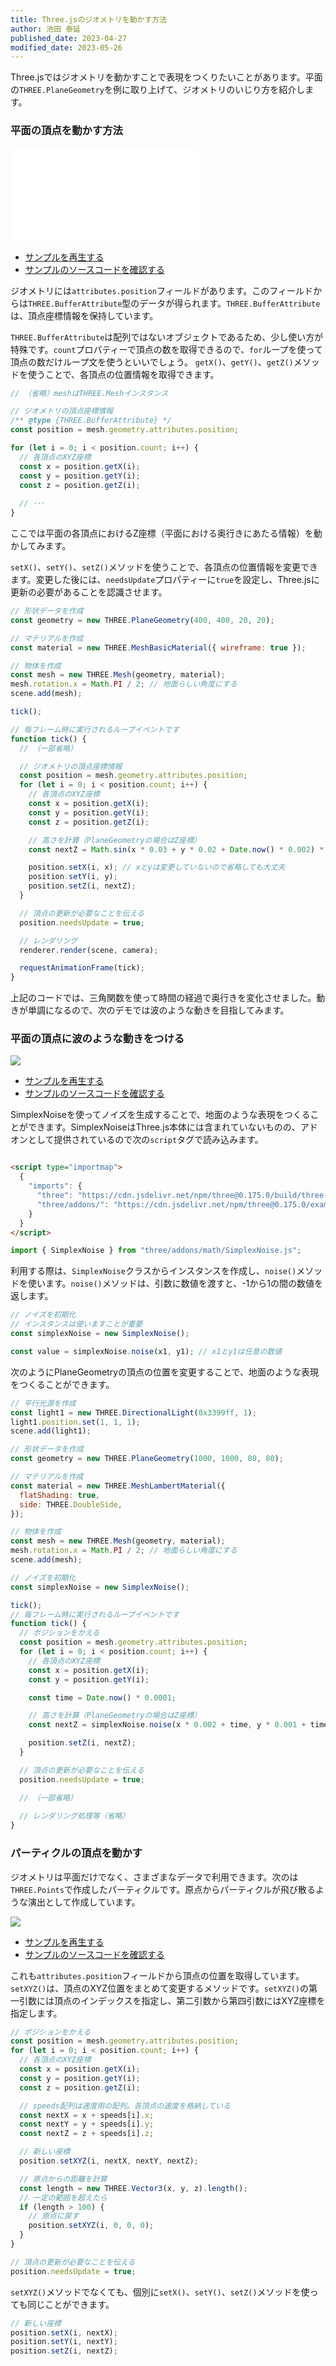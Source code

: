 ```yaml
---
title: Three.jsのジオメトリを動かす方法
author: 池田 泰延
published_date: 2023-04-27
modified_date: 2023-05-26
---
```


Three.jsではジオメトリを動かすことで表現をつくりたいことがあります。平面の`THREE.PlaneGeometry`を例に取り上げて、ジオメトリのいじり方を紹介します。


### 平面の頂点を動かす方法

![](../imgs/position_geometry.html)

- [サンプルを再生する](https://ics-creative.github.io/tutorial-three/samples/position_geometry.html)
- [サンプルのソースコードを確認する](../samples/position_geometry.html)



ジオメトリには`attributes.position`フィールドがあります。このフィールドからは`THREE.BufferAttribute`型のデータが得られます。`THREE.BufferAttribute`は、頂点座標情報を保持しています。

`THREE.BufferAttribute`は配列ではないオブジェクトであるため、少し使い方が特殊です。`count`プロパティーで頂点の数を取得できるので、`for`ループを使って頂点の数だけループ文を使うといいでしょう。
`getX()`、`getY()`、`getZ()`メソッドを使うことで、各頂点の位置情報を取得できます。

```js
// （省略）meshはTHREE.Meshインスタンス

// ジオメトリの頂点座標情報
/** @type {THREE.BufferAttribute} */
const position = mesh.geometry.attributes.position;

for (let i = 0; i < position.count; i++) {
  // 各頂点のXYZ座標
  const x = position.getX(i);
  const y = position.getY(i);
  const z = position.getZ(i);
  
  // ･･･
}
```

ここでは平面の各頂点におけるZ座標（平面における奥行きにあたる情報）を動かしてみます。

`setX()`、`setY()`、`setZ()`メソッドを使うことで、各頂点の位置情報を変更できます。変更した後には、`needsUpdate`プロパティーに`true`を設定し、Three.jsに更新の必要があることを認識させます。

```js
// 形状データを作成
const geometry = new THREE.PlaneGeometry(400, 400, 20, 20);

// マテリアルを作成
const material = new THREE.MeshBasicMaterial({ wireframe: true });

// 物体を作成
const mesh = new THREE.Mesh(geometry, material);
mesh.rotation.x = Math.PI / 2; // 地面らしい角度にする
scene.add(mesh);

tick();

// 毎フレーム時に実行されるループイベントです
function tick() {
  // （一部省略）

  // ジオメトリの頂点座標情報
  const position = mesh.geometry.attributes.position;
  for (let i = 0; i < position.count; i++) {
    // 各頂点のXYZ座標
    const x = position.getX(i);
    const y = position.getY(i);
    const z = position.getZ(i);

    // 高さを計算（PlaneGeometryの場合はZ座標）
    const nextZ = Math.sin(x * 0.03 + y * 0.02 + Date.now() * 0.002) * 30;

    position.setX(i, x); // xとyは変更していないので省略しても大丈夫
    position.setY(i, y);
    position.setZ(i, nextZ);
  }

  // 頂点の更新が必要なことを伝える
  position.needsUpdate = true;

  // レンダリング
  renderer.render(scene, camera);

  requestAnimationFrame(tick);
}
```

上記のコードでは、三角関数を使って時間の経過で奥行きを変化させました。動きが単調になるので、次のデモでは波のような動きを目指してみます。

### 平面の頂点に波のような動きをつける

![](../imgs/position_geometry_simplex.png)

- [サンプルを再生する](https://ics-creative.github.io/tutorial-three/samples/position_geometry_simplex.html)
- [サンプルのソースコードを確認する](../samples/position_geometry_simplex.html)


SimplexNoiseを使ってノイズを生成することで、地面のような表現をつくることができます。SimplexNoiseはThree.js本体には含まれていないものの、アドオンとして提供されているので次の`script`タグで読み込みます。


```html

<script type="importmap">
  {
    "imports": {
      "three": "https://cdn.jsdelivr.net/npm/three@0.175.0/build/three.module.js",
      "three/addons/": "https://cdn.jsdelivr.net/npm/three@0.175.0/examples/jsm/"
    }
  }
</script>
```

```js
import { SimplexNoise } from "three/addons/math/SimplexNoise.js";
```

利用する際は、`SimplexNoise`クラスからインスタンスを作成し、`noise()`メソッドを使います。`noise()`メソッドは、引数に数値を渡すと、-1から1の間の数値を返します。

```js
// ノイズを初期化
// インスタンスは使いますことが重要
const simplexNoise = new SimplexNoise();

const value = simplexNoise.noise(x1, y1); // x1とy1は任意の数値
```

次のようにPlaneGeometryの頂点の位置を変更することで、地面のような表現をつくることができます。

```js
// 平行光源を作成
const light1 = new THREE.DirectionalLight(0x3399ff, 1);
light1.position.set(1, 1, 1);
scene.add(light1);

// 形状データを作成
const geometry = new THREE.PlaneGeometry(1000, 1000, 80, 80);

// マテリアルを作成
const material = new THREE.MeshLambertMaterial({
  flatShading: true,
  side: THREE.DoubleSide,
});

// 物体を作成
const mesh = new THREE.Mesh(geometry, material);
mesh.rotation.x = Math.PI / 2; // 地面らしい角度にする
scene.add(mesh);

// ノイズを初期化
const simplexNoise = new SimplexNoise();

tick();
// 毎フレーム時に実行されるループイベントです
function tick() {
  // ポジションをかえる
  const position = mesh.geometry.attributes.position;
  for (let i = 0; i < position.count; i++) {
    // 各頂点のXYZ座標
    const x = position.getX(i);
    const y = position.getY(i);

    const time = Date.now() * 0.0001;

    // 高さを計算（PlaneGeometryの場合はZ座標）
    const nextZ = simplexNoise.noise(x * 0.002 + time, y * 0.001 + time) * 150;

    position.setZ(i, nextZ);
  }

  // 頂点の更新が必要なことを伝える
  position.needsUpdate = true;

  // （一部省略）
  
  // レンダリング処理等（省略）
}
```

### パーティクルの頂点を動かす

ジオメトリは平面だけでなく、さまざまなデータで利用できます。次のは`THREE.Points`で作成したパーティクルです。原点からパーティクルが飛び散るような演出として作成しています。


![](../imgs/points_position.png)

- [サンプルを再生する](https://ics-creative.github.io/tutorial-three/samples/points_position.html)
- [サンプルのソースコードを確認する](../samples/points_position.html)


これも`attributes.position`フィールドから頂点の位置を取得しています。`setXYZ()`は、頂点のXYZ位置をまとめて変更するメソッドです。`setXYZ()`の第一引数には頂点のインデックスを指定し、第二引数から第四引数にはXYZ座標を指定します。


```js
// ポジションをかえる
const position = mesh.geometry.attributes.position;
for (let i = 0; i < position.count; i++) {
  // 各頂点のXYZ座標
  const x = position.getX(i);
  const y = position.getY(i);
  const z = position.getZ(i);

  // speeds配列は速度用の配列。各頂点の速度を格納している
  const nextX = x + speeds[i].x;
  const nextY = y + speeds[i].y;
  const nextZ = z + speeds[i].z;

  // 新しい座標
  position.setXYZ(i, nextX, nextY, nextZ);

  // 原点からの距離を計算
  const length = new THREE.Vector3(x, y, z).length();
  // 一定の範囲を超えたら
  if (length > 100) {
    // 原点に戻す
    position.setXYZ(i, 0, 0, 0);
  }
}

// 頂点の更新が必要なことを伝える
position.needsUpdate = true;
```

`setXYZ()`メソッドでなくても、個別に`setX()`、`setY()`、`setZ()`メソッドを使っても同じことができます。

```js
// 新しい座標
position.setX(i, nextX);
position.setY(i, nextY);
position.setZ(i, nextZ);
```